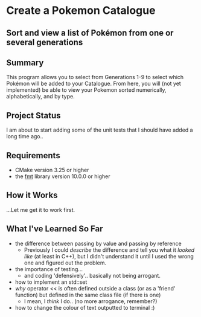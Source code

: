 # Create a Pokemon Catalogue
## Sort and view a list of Pokémon from one or several generations

## Summary
This program allows you to select from Generations 1-9 to select which Pokémon will be added to your Catalogue.
From here, you will (not yet implemented) be able to view your Pokemon sorted numerically, alphabetically, and by type.

## Project Status
I am about to start adding some of the unit tests that I should have added a long time ago..

## Requirements
- CMake version 3.25 or higher
- the [fmt](https://github.com/fmtlib/fmt) library version 10.0.0 or higher

## How it Works
...Let me get it to work first.

## What I've Learned So Far
- the difference between passing by value and passing by reference
	- Previously I could _describe_ the difference and tell you what it _looked like_ (at least in C++), but I didn't understand it until I used the wrong one and figured out the problem.
- the importance of testing...
	- and coding 'defensively'.. basically not being arrogant.
- how to implement an std::set
- _why_ operator << is often defined outside a class (or as a 'friend' function) but defined in the same class file (if there is one)
	- I mean, I _think_ I do.. (no more arrogance, remember?)
- how to change the colour of text outputted to terminal :)
